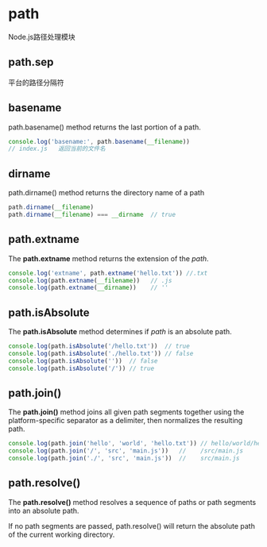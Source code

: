 # path

  Node.js路径处理模块

## path.sep

  平台的路径分隔符

## basename

  path.basename() method returns the last portion of a path.

```js
console.log('basename:', path.basename(__filename))
// index.js   返回当前的文件名
```

## dirname

  path.dirname() method returns the directory name of a path

```js
path.dirname(__filename)
path.dirname(__filename) === __dirname  // true
```

## path.extname

  The **path.extname** method returns the extension of the *path*.

```js
console.log('extname', path.extname('hello.txt')) //.txt
console.log(path.extname(__filename))   // .js
console.log(path.extname(__dirname))    // ''
```

## path.isAbsolute

  The **path.isAbsolute** method determines if *path* is an absolute path.

```js
console.log(path.isAbsolute('/hello.txt'))  // true
console.log(path.isAbsolute('./hello.txt')) // false
console.log(path.isAbsolute(''))  // false
console.log(path.isAbsolute('/')) // true
```

## path.join()

  The **path.join()** method joins all given path segments together using the platform-specific separator as a
  delimiter, then normalizes the resulting path.

```js
console.log(path.join('hello', 'world', 'hello.txt')) // hello/world/hello.txt
console.log(path.join('/', 'src', 'main.js'))   //    /src/main.js
console.log(path.join('./', 'src', 'main.js'))  //    src/main.js
```

## path.resolve()

  The **path.resolve()** method resolves a sequence of paths or path segments into an absolute path.

  If no path segments are passed, path.resolve() will return the absolute path of the current working directory.
